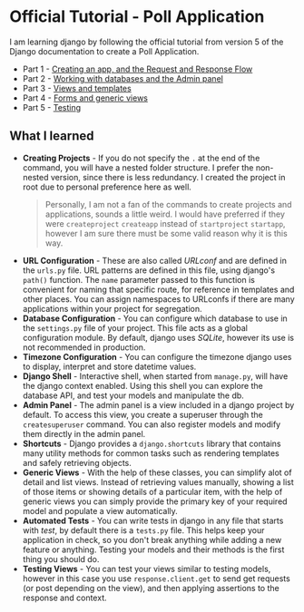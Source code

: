 # Official Tutorial - Poll Application
I am learning django by following the official tutorial from version 5 of the Django documentation to create a Poll Application.
- Part 1 - [Creating an app, and the Request and Response Flow](https://docs.djangoproject.com/en/5.0/intro/tutorial01/)
- Part 2 - [Working with databases and the Admin panel](https://docs.djangoproject.com/en/5.0/intro/tutorial02/)
- Part 3 - [Views and templates](https://docs.djangoproject.com/en/5.0/intro/tutorial03/)
- Part 4 - [Forms and generic views](https://docs.djangoproject.com/en/5.0/intro/tutorial04/)
- Part 5 - [Testing](https://docs.djangoproject.com/en/5.0/intro/tutorial05/)

## What I learned
- **Creating Projects** - If you do not specify the `.` at the end of the command, you will have a nested folder structure. I prefer the non-nested version, since there is less redundancy. I created the project in root due to personal preference here as well. 
    >Personally, I am not a fan of the commands to create projects and applications, sounds a little weird. I would have preferred if they were `createproject` `createapp` instead of `startproject` `startapp`, however I am sure there must be some valid reason why it is this way.
- **URL Configuration** - These are also called *URLconf* and are defined in the `urls.py` file. URL patterns are defined in this file, using django's `path()` function. The `name` parameter passed to this function is convenient for naming that specific route, for reference in templates and other places. You can assign namespaces to URLconfs if there are many applications within your project for segregation. 
- **Database Configuration** - You can configure which database to use in the `settings.py` file of your project. This file acts as a global configuration module. By default, django uses *SQLite*, however its use is not recommended in production.
- **Timezone Configuration** - You can configure the timezone django uses to display, interpret and store datetime values.
- **Django Shell** - Interactive shell, when started from `manage.py`, will have the django context enabled. Using this shell you can explore the database API, and test your models and manipulate the db.
- **Admin Panel** - The admin panel is a view included in a django project by default. To access this view, you create a superuser through the `createsuperuser` command. You can also register models and modify them directly in the admin panel.
- **Shortcuts** - Django provides a `django.shortcuts` library that contains many utility methods for common tasks such as rendering templates and safely retrieving objects.
- **Generic Views** - With the help of these classes, you can simplify alot of detail and list views. Instead of retrieving values manually, showing a list of those items or showing details of a particular item, with the help of generic views you can simply provide the primary key of your required model and populate a view automatically.
- **Automated Tests** - You can write tests in django in any file that starts with *test*, by default there is a `tests.py` file. This helps keep your application in check, so you don't break anything while adding a new feature or anything. Testing your models and their methods is the first thing you should do. 
- **Testing Views** - You can test your views similar to testing models, however in this case you use `response.client.get` to send get requests (or post depending on the view), and then applying assertions to the response and context.